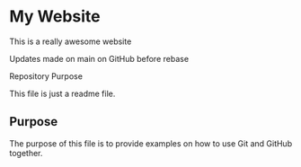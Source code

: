 # My Website

This is a really awesome website

Updates made on main on GitHub before rebase


 Repository Purpose

This file is just a readme file.


## Purpose

The purpose of this file is to provide examples
on how to use Git and GitHub together.
